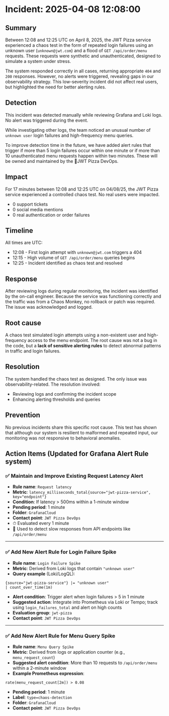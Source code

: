 # Incident: 2025-04-08 12:08:00

## Summary

Between 12:08 and 12:25 UTC on April 8, 2025, the JWT Pizza service experienced a chaos test in the form of repeated login failures using an unknown user (`unknown@jwt.com`) and a flood of `GET /api/order/menu` requests. These requests were synthetic and unauthenticated, designed to simulate a system under stress.

The system responded correctly in all cases, returning appropriate `404` and `200` responses. However, no alerts were triggered, revealing gaps in our observability strategy. This low-severity incident did not affect real users, but highlighted the need for better alerting rules.

## Detection

This incident was detected manually while reviewing Grafana and Loki logs. No alert was triggered during the event.

While investigating other logs, the team noticed an unusual number of `unknown user` login failures and high-frequency menu queries.

To improve detection time in the future, we have added alert rules that trigger if more than 5 login failures occur within one minute or if more than 10 unauthenticated menu requests happen within two minutes. These will be owned and maintained by the JWT Pizza DevOps.

## Impact

For 17 minutes between 12:08 and 12:25 UTC on 04/08/25, the JWT Pizza service experienced a controlled chaos test. No real users were impacted.

- 0 support tickets
- 0 social media mentions
- 0 real authentication or order failures

## Timeline

All times are UTC:

- 12:08 - First login attempt with `unknown@jwt.com` triggers a 404
- 12:15 - High volume of `GET /api/order/menu` queries begins
- 12:25 - Incident identified as chaos test and resolved

## Response

After reviewing logs during regular monitoring, the incident was identified by the on-call engineer. Because the service was functioning correctly and the traffic was from a Chaos Monkey, no rollback or patch was required. The issue was acknowledged and logged.

## Root cause

A chaos test simulated login attempts using a non-existent user and high-frequency access to the menu endpoint. The root cause was not a bug in the code, but a **lack of sensitive alerting rules** to detect abnormal patterns in traffic and login failures.

## Resolution

The system handled the chaos test as designed. The only issue was observability-related. The resolution involved:

- Reviewing logs and confirming the incident scope
- Enhancing alerting thresholds and queries

## Prevention

No previous incidents share this specific root cause. This test has shown that although our system is resilient to malformed and repeated input, our monitoring was not responsive to behavioral anomalies.

## Action Items (Updated for Grafana Alert Rule system)

### ✅ Maintain and Improve Existing Request Latency Alert

- **Rule name**: `Request latency`
- **Metric**: `latency_milliseconds_total{source="jwt-pizza-service", key="endpoint"}`
- **Condition**: If latency > 500ms within a 1-minute window
- **Pending period**: 1 minute
- **Folder**: `GrafanaCloud`
- **Contact point**: `JWT Pizza DevOps`
- ⏱ Evaluated every 1 minute
- 🔔 Used to detect slow responses from API endpoints like `/api/order/menu`

---

### ✅ Add New Alert Rule for Login Failure Spike

- **Rule name**: `Login Failure Spike`
- **Metric**: Derived from Loki logs that contain `"unknown user"`
- **Query example** (Loki/LogQL):
```logql
{source="jwt-pizza-service"} |= "unknown user"
| count_over_time(1m)
```
- **Alert condition**: Trigger alert when login failures > 5 in 1 minute
- **Suggested action**: Integrate into Prometheus via Loki or Tempo; track using `login_failures_total` and alert on high counts
- **Evaluation group**: `jwt-pizza`
- **Contact point**: `JWT Pizza DevOps`

---

### ✅ Add New Alert Rule for Menu Query Spike

- **Rule name**: `Menu Query Spike`
- **Metric**: Derived from logs or application counter (e.g., `menu_request_count`)
- **Suggested alert condition**: More than 10 requests to `/api/order/menu` within a 2-minute window
- **Example Prometheus expression**:  
```promql
rate(menu_request_count[2m]) > 0.08
```
- **Pending period**: 1 minute
- **Label**: `type=chaos-detection`
- **Folder**: `GrafanaCloud`
- **Contact point**: `JWT Pizza DevOps`
